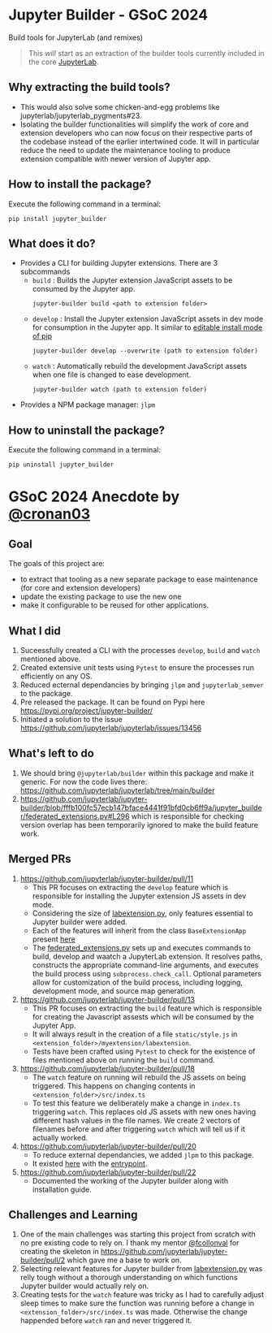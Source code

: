 # Jupyter Builder - GSoC 2024

Build tools for JupyterLab (and remixes)

> This _will_ start as an extraction of the builder tools currently included in
> the core [JupyterLab](https://github.com/jupyterlab/jupyterlab).

## Why extracting the build tools?

- This would also solve some chicken-and-egg problems like jupyterlab/jupyterlab_pygments#23.
- Isolating the builder functionalities will simplify the work
  of core and extension developers who can now focus on their respective parts of the
  codebase instead of the earlier intertwined code. It will in particular reduce the need to update the maintenance tooling to produce extension compatible with newer version of Jupyter app.

## How to install the package?

Execute the following command in a terminal:

```
pip install jupyter_builder
```

## What does it do?

- Provides a CLI for building Jupyter extensions. There are 3 subcommands
  - `build` : Builds the Jupyter extension JavaScript assets to be consumed by the Jupyter app.
    ```
    jupyter-builder build <path to extension folder>
    ```
  - `develop` : Install the Jupyter extension JavaScript assets in dev mode for consumption in the Jupyter app. It similar to [editable install mode of pip](https://pip.pypa.io/en/stable/topics/local-project-installs/#editable-installs)
    ```
    jupyter-builder develop --overwrite (path to extension folder)
    ```
  - `watch` : Automatically rebuild the development JavaScript assets when one file is changed to ease development.
    ```
    jupyter-builder watch (path to extension folder)
    ```
- Provides a NPM package manager: `jlpm`

## How to uninstall the package?

Execute the following command in a terminal:

```
pip uninstall jupyter_builder
```

# GSoC 2024 Anecdote by [@cronan03](https://github.com/cronan03)
## Goal
The goals of this project are:
- to extract that tooling as a new separate package to ease maintenance (for core and extension developers)
- update the existing package to use the new one
- make it configurable to be reused for other applications.
  
## What I did
1. Suceessfully created a CLI with the processes `develop`, `build` and `watch` mentioned above.
2. Created extensive unit tests using `Pytest` to ensure the processes run efficiently on any OS.
3. Reduced ecternal dependancies by bringing `jlpm` and `jupyterlab_semver` to the package.
4. Pre released the package. It can be found on Pypi here https://pypi.org/project/jupyter-builder/
5. Initiated a solution to the issue https://github.com/jupyterlab/jupyterlab/issues/13456
   
## What's left to do
1. We should bring `@jupyterlab/builder` within this package and make it generic.
For now the code lives there: https://github.com/jupyterlab/jupyterlab/tree/main/builder
2. https://github.com/jupyterlab/jupyter-builder/blob/fffb100fc57ecb147bface4441f91bfd0cb6ff9a/jupyter_builder/federated_extensions.py#L296 which is responsible for checking version overlap has been temporarily ignored to make the build feature work.

## Merged PRs
1. https://github.com/jupyterlab/jupyter-builder/pull/11
   - This PR focuses on extracting the `develop` feature which is responsible for installing the Jupyter extension JS assets in dev mode.
   - Considering the size of [labextension.py](https://github.com/jupyterlab/jupyterlab/blob/main/jupyterlab/labextensions.py), only features essential to Jupyter builder were added.
   - Each of the features will inherit from the class `BaseExtensionApp` present [here](https://github.com/jupyterlab/jupyter-builder/blob/main/jupyter_builder/base_extension_app.py)
   - The [federated_extensions.py](https://github.com/jupyterlab/jupyter-builder/blob/main/jupyter_builder/federated_extensions.py)  sets up and executes commands to build, develop and waatch a JupyterLab extension. It resolves paths, constructs the appropriate command-line arguments, and executes the build process using `subprocess.check_call`. Optional parameters allow for customization of the build process, including logging, development mode, and source map generation.
2. https://github.com/jupyterlab/jupyter-builder/pull/13
   - This PR focuses on extracting the `build` feature which is responsible for creating the Javascript assests which will be consumed by the Jupyter App.
   - It will always result in the creation of a file `static/style.js` in `<extension_folder>/myextension/labextension`.
   - Tests have been crafted using `Pytest` to check for the existence of files mentioned above on running the `build` command.
3. https://github.com/jupyterlab/jupyter-builder/pull/18
   - The `watch` feature on running will rebuild the JS assets on being triggered. This happens on changing contents in `<extension_folder>/src/index.ts`
   - To test this feature we deliberately make a change in `index.ts` triggering `watch`. This replaces old JS assets with new ones having different hash values in the file names. We create 2 vectors of filenames before and after triggering `watch` which will tell us if it actually worked.
4. https://github.com/jupyterlab/jupyter-builder/pull/20
   - To reduce external dependancies, we added `jlpm` to this package.
   - It existed [here](https://github.com/jupyterlab/jupyterlab/blob/main/jupyterlab/jlpmapp.py) with the [entrypoint](https://github.com/jupyterlab/jupyterlab/blob/e048f27548969c0e4403417ac04bc186f119128f/pyproject.toml#L60).
5. https://github.com/jupyterlab/jupyter-builder/pull/22
   - Documented the working of the Jupyter builder along with installation guide.
  
## Challenges and Learning
1. One of the main challenges was starting this project from scratch with no pre existing code to rely on. I thank my mentor [@fcollonval](https://github.com/fcollonval) for creating the skeleton in https://github.com/jupyterlab/jupyter-builder/pull/2 which gave me a base to work on.
2. Selecting relevant features for Jupyter builder from [labextension.py](https://github.com/jupyterlab/jupyterlab/blob/main/jupyterlab/labextensions.py) was relly tough without a thorough understanding on which functions Jupyter builder would actually rely on.
3. Creating tests for the `watch` feature was tricky as I had to carefully adjust sleep times to make sure the function was running before a change in `<extension_folder>/src/index.ts` was made. Otherwise the change happended before `watch` ran and never triggered it.
